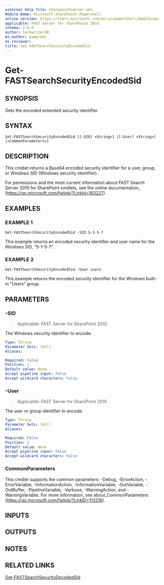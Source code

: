 ```yaml
---
external help file: sharepointserver.xml
Module Name: Microsoft.SharePoint.Powershell
online version: https://learn.microsoft.com/en-us/powershell/module/microsoft.sharepoint.powershell/get-fastsearchsecurityencodedsid
applicable: FAST Server for SharePoint 2010
schema: 2.0.0
author: techwriter40
ms.author: pamgreen
ms.reviewer:
title: Get-FASTSearchSecurityEncodedSid
---
```


# Get-FASTSearchSecurityEncodedSid

## SYNOPSIS
Gets the encoded extended security identifier.

## SYNTAX

```
Get-FASTSearchSecurityEncodedSid [[-SID] <String>] [[-User] <String>] [<CommonParameters>]
```

## DESCRIPTION
This cmdlet returns a Base64 encoded security identifier for a user, group, or Windows SID (Windows security identifier).

For permissions and the most current information about FAST Search Server 2010 for SharePoint cmdlets, see the online documentation, (https://go.microsoft.com/fwlink/?LinkId=163227).

## EXAMPLES

### EXAMPLE 1
```
Get-FASTSearchSecurityEncodedSid -SID S-1-5-7
```

This example returns an encoded security identifier and user name for the Windows SID, "5-1-5-7".

### EXAMPLE 2
```
Get-FASTSearchSecurityEncodedSid -User users
```

This example returns the encoded security identifier for the Windows built-in "Users" group.

## PARAMETERS

### -SID

> Applicable: FAST Server for SharePoint 2010

The Windows security identifier to encode.

```yaml
Type: String
Parameter Sets: (All)
Aliases:

Required: False
Position: 1
Default value: None
Accept pipeline input: False
Accept wildcard characters: False
```

### -User

> Applicable: FAST Server for SharePoint 2010

The user or group identifier to encode.

```yaml
Type: String
Parameter Sets: (All)
Aliases:

Required: False
Position: 2
Default value: None
Accept pipeline input: False
Accept wildcard characters: False
```

### CommonParameters
This cmdlet supports the common parameters: -Debug, -ErrorAction, -ErrorVariable, -InformationAction, -InformationVariable, -OutVariable, -OutBuffer, -PipelineVariable, -Verbose, -WarningAction, and -WarningVariable. For more information, see about_CommonParameters (https://go.microsoft.com/fwlink/?LinkID=113216).

## INPUTS

## OUTPUTS

## NOTES

## RELATED LINKS

[Get-FASTSearchSecurityDecodedSid](Get-FASTSearchSecurityDecodedSid.md)
